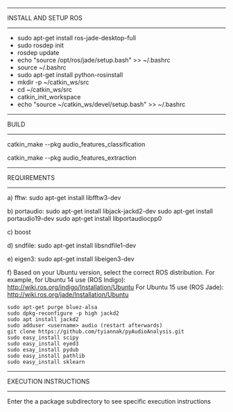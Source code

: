 - - - - - - - - - - 
INSTALL AND SETUP ROS
- - - - - - - -- - 

 * sudo apt-get install ros-jade-desktop-full
 * sudo rosdep init
 * rosdep update
 * echo "source /opt/ros/jade/setup.bash" >> ~/.bashrc
 * source ~/.bashrc
 * sudo apt-get install python-rosinstall
 * mkdir -p ~/catkin_ws/src
 * cd ~/catkin_ws/src
 * catkin_init_workspace
 * echo "source ~/catkin_ws/devel/setup.bash" >> ~/.bashrc

- - - - - - - - - - 
BUILD
- - - - - - - - - - 

catkin_make --pkg audio_features_classification

catkin_make --pkg audio_features_extraction

- - - - - - - -
REQUIREMENTS
- - - - - - - -

a) fftw: 
sudo apt-get install libfftw3-dev 

b) portaudio:
sudo apt-get install libjack-jackd2-dev
sudo apt-get install portaudio19-dev
sudo apt-get install libportaudiocpp0

c) boost

d) sndfile:
sudo apt-get install libsndfile1-dev 

e) eigen3:
sudo apt-get install libeigen3-dev

f) Based on your Ubuntu version, select the correct ROS distribution. For example, for Ubuntu 14 use (ROS Indigo):
http://wiki.ros.org/indigo/Installation/Ubuntu
For Ubuntu 15 use (ROS Jade):
http://wiki.ros.org/jade/Installation/Ubuntu


```
sudo apt-get purge bluez-alsa
sudo dpkg-reconfigure -p high jackd2
sudo apt install jackd2
sudo adduser <username> audio (restart afterwards)
git clone https://github.com/tyiannak/pyAudioAnalysis.git
sudo easy_install scipy
sudo easy_install eyed3
sudo esay_install pydub
sudo easy_install pathlib
sudo easy_install sklearn
```

- - - - - - - -
EXECUTION INSTRUCTIONS
- - - - - - - -

Enter the a package subdirectory to see specific execution instructions

